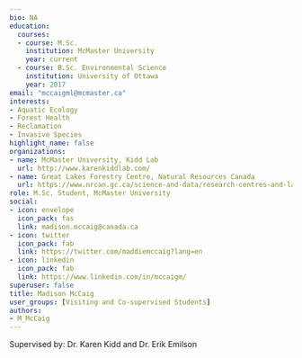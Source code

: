 ```yaml
--- 
bio: NA
education:
  courses:
  - course: M.Sc.
    institution: McMaster University
    year: current
  - course: B.Sc. Environmental Science
    institution: University of Ottawa
    year: 2017
email: "mccaigml@mcmaster.ca"
interests:
- Aquatic Ecology
- Forest Health
- Reclamation
- Invasive Species
highlight_name: false
organizations:
- name: McMaster University, Kidd Lab
  url: http://www.karenkiddlab.com/
- name: Great Lakes Forestry Centre, Natural Resources Canada
  url: https://www.nrcan.gc.ca/science-and-data/research-centres-and-labs/forestry-research-centres/great-lakes-forestry-centre/13459
role: M.Sc. Student, McMaster University
social:
- icon: envelope
  icon_pack: fas
  link: madison.mccaig@canada.ca
- icon: twitter
  icon_pack: fab
  link: https://twitter.com/maddiemccaig?lang=en
- icon: linkedin
  icon_pack: fab
  link: https://www.linkedin.com/in/mccaigm/
superuser: false
title: Madison McCaig
user_groups: [Visiting and Co-supervised Students]
authors:
- M_McCaig
---
```


Supervised by: Dr. Karen Kidd and Dr. Erik Emilson








